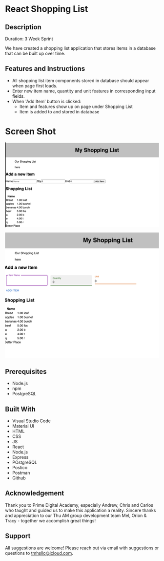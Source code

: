 # React Shopping List

## Description

Duration: 3 Week Sprint


We have created a shopping list application that stores items in a database that can be built up over time.


## Features and Instructions

- All shopping list item components stored in database should appear when page first loads.
- Enter new item name, quantity and unit features in corresponding input fields.
- When 'Add Item' button is clicked:
    - Item and features show up on page under Shopping List
    - Item is added to and stored in database


# Screen Shot

![alt text](image.png) 

![alt text](image-1.png)

## Prerequisites

- Node.js
- npm
- PostgreSQL

## Built With

- Visual Studio Code
- Material UI
- HTML
- CSS
- JS
- React
- Node.js
- Express
- POstgreSQL
- Postico
- Postman
- Github

## Acknowledgement

Thank you to Prime Digital Academy, especially Andrew, Chris and Carlos who taught and guided us to make this application a reality. Sincere thanks and appreciation to our Thu AM group development team Mel, Orion & Tracy - together we accomplish great things!

## Support

All suggestions are welcome! Please reach out via email with suggestions or questions to tmhsllc@icloud.com.